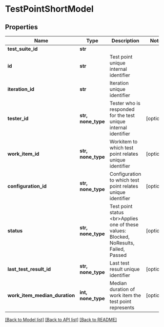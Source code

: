 # TestPointShortModel


## Properties
Name | Type | Description | Notes
------------ | ------------- | ------------- | -------------
**test_suite_id** | **str** |  | 
**id** | **str** | Test point unique internal identifier | 
**iteration_id** | **str** | Iteration unique identifier | 
**tester_id** | **str, none_type** | Tester who is responded for the test unique internal identifier | [optional] 
**work_item_id** | **str, none_type** | Workitem to which test point relates unique identifier | [optional] 
**configuration_id** | **str, none_type** | Configuration to which test point relates unique identifier | [optional] 
**status** | **str, none_type** | Test point status  &lt;br&gt;Applies one of these values: Blocked, NoResults, Failed, Passed | [optional] 
**last_test_result_id** | **str, none_type** | Last test result unique identifier | [optional] 
**work_item_median_duration** | **int, none_type** | Median duration of work item the test point represents | [optional] 

[[Back to Model list]](../README.md#documentation-for-models) [[Back to API list]](../README.md#documentation-for-api-endpoints) [[Back to README]](../README.md)


